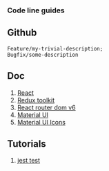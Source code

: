 ### Code line guides

## Github
```
Feature/my-trivial-description;
Bugfix/some-description
```

## Doc

1. [React](https://reactjs.org/)
2. [Redux toolkit](https://redux-toolkit.js.org/introduction/getting-started)
3. [React router dom v6](https://reactrouter.com/en/main)
4. [Material UI](https://mui.com/material-ui/getting-started/overview/)
5. [Material UI Icons](https://mui.com/material-ui/material-icons/)

## Tutorials
1. [jest test](https://www.pluralsight.com/guides/how-to-test-react-components-in-typescript)